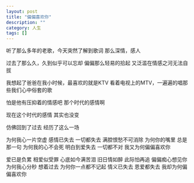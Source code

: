 ```yaml
---
layout: post
title: "偏偏喜欢你"
description: ""
category: 人生
tags: []
---
```


听了那么多年的老歌，今天突然了解到歌词
那么深情，感人

过去了那么久，久到似乎可以忘却
偏偏那么轻易的拾起
又泛滥在情感之河无法自拔

我想起了爸爸在我小时候，最喜欢的就是KTV
看着电视上的MTV，一遍遍的唱那些我们心中俗套的歌

怕是他有压抑着的情感吧
那个时代的感情啊

现在这个时代的感情
其实也没变

仿佛回到了过去
经历了这么一场


为何我心一片空虚
感情已失去 一切都失去
满腔恨愁不可消除
为何你的嘴里 总是那一句
为何我的心不会死
明白到爱失去 一切都不对
我又为何偏偏喜欢你

爱已是负累
相爱似受罪
心底如今满苦泪
旧日情如醉
此际怕再追
偏偏痴心想见你
为何我心分秒 想着过去
为何你一点都不记起
情义已失去 恩爱都失去
我却为何偏偏喜欢你
